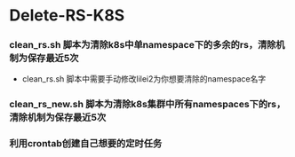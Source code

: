 # Delete-RS-K8S
### clean_rs.sh 脚本为清除k8s中单namespace下的多余的rs，清除机制为保存最近5次
* clean_rs.sh 脚本中需要手动修改lilei2为你想要清除的namespace名字
### clean_rs_new.sh 脚本为清除k8s集群中所有namespaces下的rs，清除机制为保存最近5次
### 利用crontab创建自己想要的定时任务
